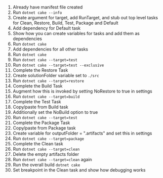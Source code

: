 1. Already have manifest file created
1. Run `dotnet cake --info`
1. Create argument for target, add RunTarget, and stub out top level tasks for Clean, Restore, Build, Test, Package and Default
1. Add dependency for Default task
  1. Show how you can create variables for tasks and add them as dependencies
  1. Run `dotnet cake`
1. Add dependencies for all other tasks
  1. Run `dotnet cake`
  1. Run `dotnet cake --target=test`
  1. Run `dotnet cake --target=test --exclusive`
1. Complete the Restore Task
  1. Create solutionFolder variable set to `./src`
  1. Run `dotnet cake --target=restore`
1. Complete the Build Task
  1. Augment how this is invoked by setting NoRestore to true in settings
  1. Run `dotnet cake --target=build`
1. Complete the Test Task
  1. Copy/paste from Build task
  1. Additionally set the NoBuild option to true
  1. Run `dotnet cake --target=test`
1. Complete the Package Task
  1. Copy/paste from Package task
  1. Create variable for outputFolder = ".artifacts" and set this in settings
  1. Run `dotnet cake --target=package`
1. Complete the Clean task
  1. Run `dotnet cake --target=clean`
  1. Delete the empty artifacts folder
  1. Run `dotnet cake --target=clean` again
1. Run the overall build `dotnet cake`
1. Set breakpoint in the Clean task and show how debugging works